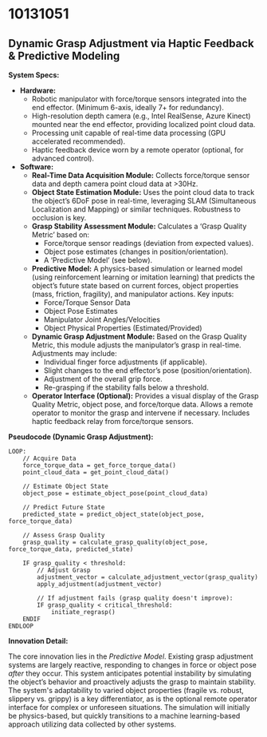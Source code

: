 # 10131051

## Dynamic Grasp Adjustment via Haptic Feedback & Predictive Modeling

**System Specs:**

*   **Hardware:**
    *   Robotic manipulator with force/torque sensors integrated into the end effector. (Minimum 6-axis, ideally 7+ for redundancy).
    *   High-resolution depth camera (e.g., Intel RealSense, Azure Kinect) mounted near the end effector, providing localized point cloud data.
    *   Processing unit capable of real-time data processing (GPU accelerated recommended).
    *   Haptic feedback device worn by a remote operator (optional, for advanced control).
*   **Software:**
    *   **Real-Time Data Acquisition Module:**  Collects force/torque sensor data and depth camera point cloud data at >30Hz.
    *   **Object State Estimation Module:** Uses the point cloud data to track the object’s 6DoF pose in real-time, leveraging SLAM (Simultaneous Localization and Mapping) or similar techniques.  Robustness to occlusion is key.
    *   **Grasp Stability Assessment Module:**  Calculates a ‘Grasp Quality Metric’ based on:
        *   Force/torque sensor readings (deviation from expected values).
        *   Object pose estimates (changes in position/orientation).
        *   A ‘Predictive Model’ (see below).
    *   **Predictive Model:**  A physics-based simulation or learned model (using reinforcement learning or imitation learning) that predicts the object’s future state based on current forces, object properties (mass, friction, fragility), and manipulator actions.  Key inputs:
        *   Force/Torque Sensor Data
        *   Object Pose Estimates
        *   Manipulator Joint Angles/Velocities
        *   Object Physical Properties (Estimated/Provided)
    *   **Dynamic Grasp Adjustment Module:**  Based on the Grasp Quality Metric, this module adjusts the manipulator’s grasp in real-time. Adjustments may include:
        *   Individual finger force adjustments (if applicable).
        *   Slight changes to the end effector’s pose (position/orientation).
        *   Adjustment of the overall grip force.
        *   Re-grasping if the stability falls below a threshold.
    *   **Operator Interface (Optional):**  Provides a visual display of the Grasp Quality Metric, object pose, and force/torque data.  Allows a remote operator to monitor the grasp and intervene if necessary. Includes haptic feedback relay from force/torque sensors.

**Pseudocode (Dynamic Grasp Adjustment):**

```
LOOP:
    // Acquire Data
    force_torque_data = get_force_torque_data()
    point_cloud_data = get_point_cloud_data()

    // Estimate Object State
    object_pose = estimate_object_pose(point_cloud_data)

    // Predict Future State
    predicted_state = predict_object_state(object_pose, force_torque_data)

    // Assess Grasp Quality
    grasp_quality = calculate_grasp_quality(object_pose, force_torque_data, predicted_state)

    IF grasp_quality < threshold:
        // Adjust Grasp
        adjustment_vector = calculate_adjustment_vector(grasp_quality)
        apply_adjustment(adjustment_vector)

        // If adjustment fails (grasp quality doesn't improve):
        IF grasp_quality < critical_threshold:
            initiate_regrasp()
    ENDIF
ENDLOOP
```

**Innovation Detail:**

The core innovation lies in the *Predictive Model*.  Existing grasp adjustment systems are largely reactive, responding to changes in force or object pose *after* they occur. This system anticipates potential instability by simulating the object’s behavior and proactively adjusts the grasp to maintain stability.  The system's adaptability to varied object properties (fragile vs. robust, slippery vs. grippy) is a key differentiator, as is the optional remote operator interface for complex or unforeseen situations.  The simulation will initially be physics-based, but quickly transitions to a machine learning-based approach utilizing data collected by other systems.
